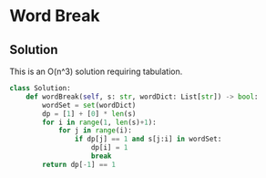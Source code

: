 # Word Break

## Solution

This is an O(n^3) solution requiring tabulation.

```py
class Solution:
    def wordBreak(self, s: str, wordDict: List[str]) -> bool:
        wordSet = set(wordDict)
        dp = [1] + [0] * len(s)
        for i in range(1, len(s)+1):
            for j in range(i):
                if dp[j] == 1 and s[j:i] in wordSet:
                    dp[i] = 1
                    break
        return dp[-1] == 1
```
